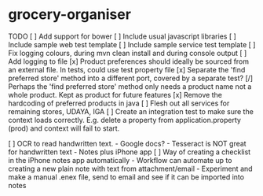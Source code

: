 # grocery-organiser

TODO
[ ] Add support for bower
[ ] Include usual javascript libraries
[ ] Include sample web test template
[ ] Include sample service test template
[ ] Fix logging colours, during mvn clean install and during console output
[ ] Add logging to file
[x] Product preferences should ideally be sourced from an external file. In tests, could use test property file
[x] Separate the 'find preferred store' method into a different port, covered by a separate test?
[/] Perhaps the 'find preferred store' method only needs a product name not a whole product. Kept as product for future features
[x] Remove the hardcoding of preferred products in java
[ ] Flesh out all services for remaining stores, UDAYA, IGA
[ ] Create an integration test to make sure the context loads correctly. E.g. delete a property from application.property (prod) and context will fail to start.

[ ] OCR to read handwritten text.
    - Google docs?
    - Tesseract is NOT great for handwritten text
    - Notes plus iPhone app
[ ] Way of creating a checklist in the iPhone notes app automatically
    - Workflow can automate up to creating a new plain note with text from attachment/email
    - Experiment and make a manual .enex file, send to email and see if it can be imported into notes